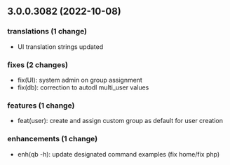 ## 3.0.0.3082 (2022-10-08)

### translations (1 change)

- UI translation strings updated

### fixes (2 changes)

- fix(UI): system admin on group assignment
- fix(db): correction to autodl multi_user values

### features (1 change)

- feat(user): create and assign custom group as default for user creation

### enhancements (1 change)

- enh(qb -h): update designated command examples (fix home/fix php)
